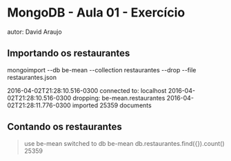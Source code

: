 # MongoDB - Aula 01 - Exercício

autor: David Araujo

## Importando os restaurantes

mongoimport --db be-mean --collection restaurantes --drop --file restaurantes.json

2016-04-02T21:28:10.516-0300	connected to: localhost
2016-04-02T21:28:10.516-0300	dropping: be-mean.restaurantes
2016-04-02T21:28:11.776-0300	imported 25359 documents

## Contando os restaurantes

> use be-mean
switched to db be-mean
> db.restaurantes.find({}).count()
25359
>
